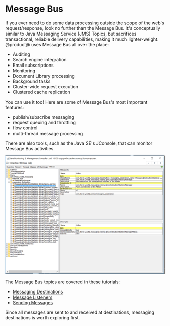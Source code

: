 # Message Bus [](id=message-bus)

If you ever need to do some data processing outside the scope of the web's
request/response, look no further than the Message Bus. It's conceptually
similar to Java Messaging Service (JMS) Topics, but sacrifices transactional,
reliable delivery capabilities, making it much lighter-weight. @product@ uses
Message Bus all over the place: 

- Auditing
- Search engine integration
- Email subscriptions
- Monitoring
- Document Library processing
- Background tasks
- Cluster-wide request execution
- Clustered cache replication

You can use it too! Here are some of Message Bus's most important features:

-   publish/subscribe messaging 
-   request queuing and throttling
-   flow control
-   multi-thread message processing

There are also tools, such as the Java SE's JConsole, that can monitor Message
Bus activities. 

![Figure 1: JConsole shows statistics on Message Bus messages sent, messages pending, and more.](../../../images/message-bus-jconsole.png)

The Message Bus topics are covered in these tutorials:

- [Messaging Destinations](/develop/tutorials/-/knowledge_base/7-1/messaging-destinations) 
- [Message Listeners](/develop/tutorials/-/knowledge_base/7-1/message-listeners) 
- [Sending Messages](/develop/tutorials/-/knowledge_base/7-1/sending-messages) 

Since all messages are sent to and received at destinations, messaging
destinations is worth exploring first. 

